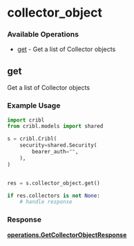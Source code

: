 # collector_object

### Available Operations

* [get](#get) - Get a list of Collector objects

## get

Get a list of Collector objects

### Example Usage

```python
import cribl
from cribl.models import shared

s = cribl.Cribl(
    security=shared.Security(
        bearer_auth="",
    ),
)


res = s.collector_object.get()

if res.collectors is not None:
    # handle response
```


### Response

**[operations.GetCollectorObjectResponse](../../models/operations/getcollectorobjectresponse.md)**

